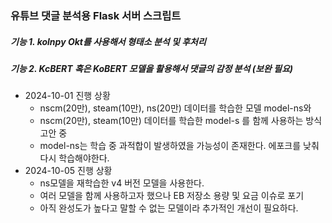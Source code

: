 ### 유튜브 댓글 분석용 Flask 서버 스크립트

##### 기능 1. kolnpy Okt를 사용해서 형태소 분석 및 후처리
##### 기능 2. KcBERT 혹은 KoBERT 모델을 활용해서 댓글의 감정 분석 (보완 필요)
- 2024-10-01 진행 상황
  - nscm(20만), steam(10만), ns(20만) 데이터를 학습한 모델 model-ns와
  - nscm(20만), steam(10만) 데이터를 학습한 model-s 를 함께 사용하는 방식 고안 중
  - model-ns는 학습 중 과적합이 발생하였을 가능성이 존재한다. 에포크를 낮춰 다시 학습해야한다.
- 2024-10-05 진행 상황
  - ns모델을 재학습한 v4 버전 모델을 사용한다.
  - 여러 모델을 함께 사용하고자 했으나 EB 저장소 용량 및 요금 이슈로 포기
  - 아직 완성도가 높다고 말할 수 없는 모델이라 추가적인 개선이 필요하다.
